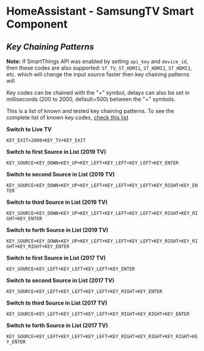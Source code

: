 # HomeAssistant - SamsungTV Smart Component

***Key Chaining Patterns***
---------------

**Note:** If SmartThings API was enabled by setting `api_key` and `device_id`, then these codes are also supported: `ST_TV`, `ST_HDMI1`, `ST_HDMI2`, `ST_HDMI3`, etc. which will change the input source faster then key chaining patterns will

Key codes can be chained with the "+" symbol, delays can also be set in milliseconds (200 to 2000, default=500) between the "+" symbols.

This is a list of known and tested key chaining patterns. To see the complete list of known key codes, [check this list](./Key_codes.md)


**Switch to Live TV**

`KEY_EXIT+2000+KEY_TV+KEY_EXIT`


**Switch to first Source in List (2019 TV)**

`KEY_SOURCE+KEY_DOWN+KEY_UP+KEY_LEFT+KEY_LEFT+KEY_LEFT+KEY_ENTER`


**Switch to second Source in List (2019 TV)**

`KEY_SOURCE+KEY_DOWN+KEY_UP+KEY_LEFT+KEY_LEFT+KEY_LEFT+KEY_RIGHT+KEY_ENTER`


**Switch to third Source in List (2019 TV)**

`KEY_SOURCE+KEY_DOWN+KEY_UP+KEY_LEFT+KEY_LEFT+KEY_LEFT+KEY_RIGHT+KEY_RIGHT+KEY_ENTER`


**Switch to forth Source in List (2019 TV)**

`KEY_SOURCE+KEY_DOWN+KEY_UP+KEY_LEFT+KEY_LEFT+KEY_LEFT+KEY_RIGHT+KEY_RIGHT+KEY_RIGHT+KEY_ENTER`


**Switch to first Source in List (2017 TV)**

`KEY_SOURCE+KEY_LEFT+KEY_LEFT+KEY_LEFT+KEY_ENTER`


**Switch to second Source in List (2017 TV)**

`KEY_SOURCE+KEY_LEFT+KEY_LEFT+KEY_LEFT+KEY_RIGHT+KEY_ENTER`


**Switch to third Source in List (2017 TV)**

`KEY_SOURCE+KEY_LEFT+KEY_LEFT+KEY_LEFT+KEY_RIGHT+KEY_RIGHT+KEY_ENTER`


**Switch to forth Source in List (2017 TV)**

`KEY_SOURCE+KEY_LEFT+KEY_LEFT+KEY_LEFT+KEY_RIGHT+KEY_RIGHT+KEY_RIGHT+KEY_ENTER`

